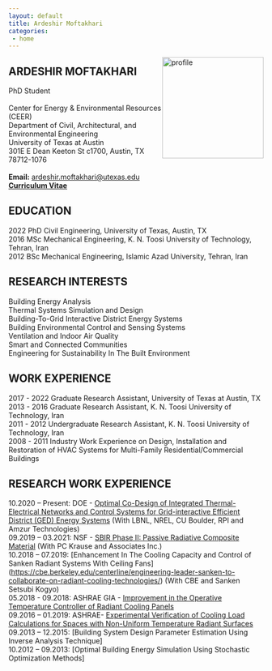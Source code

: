 ```yaml
---
layout: default
title: Ardeshir Moftakhari  
categories:
 - home
---
```

<img src="{{ site.baseurl }}/images/profile.jpg" alt="profile"
	title="Ardeshir Moftakhari" width="200" style="float: right;" />
	
	
## ARDESHIR MOFTAKHARI
PhD Student <br />
  <br />
  Center for Energy & Environmental Resources (CEER) <br />
  Department of Civil, Architectural, and Environmental Engineering <br />
  University of Texas at Austin <br />
  301E E Dean Keeton St c1700, Austin, TX 78712-1076 <br />
  <br />
**Email:** ardeshir.moftakhari@utexas.edu
<br/>
[**Curriculum Vitae**](Ardi_CV.pdf) 

## EDUCATION
2022 		PhD Civil Engineering, University of Texas, Austin, TX <br />
2016        MSc Mechanical Engineering, K. N. Toosi University of Technology, Tehran, Iran<br />
2012		BSc Mechanical Engineering, Islamic Azad University, Tehran, Iran<br />

## RESEARCH INTERESTS
Building Energy Analysis <br />
Thermal Systems Simulation and Design <br />
Building-To-Grid Interactive District Energy Systems <br />
Building Environmental Control and Sensing Systems <br />
Ventilation and Indoor Air Quality <br />
Smart and Connected Communities<br />
Engineering for Sustainability In The Built Environment <br />

## WORK EXPERIENCE

2017 - 2022 Graduate Research Assistant, University of Texas at Austin, TX <br />
2013 - 2016     Graduate Research Assistant, K. N. Toosi University of Technology, Iran <br />
2011 - 2012     Undergraduate Research Assistant, K. N. Toosi University of Technology, Iran <br />
2008 - 2011     Industry Work Experience on Design, Installation and Restoration of HVAC Systems for Multi-Family Residential/Commercial Buildings <br />

## RESEARCH WORK EXPERIENCE
10.2020 – Present: DOE - [Optimal Co-Design of Integrated Thermal-Electrical Networks and Control Systems for 
Grid-interactive Efficient District (GED) Energy Systems](https://www.colorado.edu/lab/sbs/grid-interactive-efficient-district-energy-system) (With LBNL, NREL, CU Boulder, RPI and  Amzur Technologies) <br />
09.2019 – 03.2021: NSF - [SBIR Phase II: Passive Radiative Composite Material](https://www.nsf.gov/awardsearch/showAward?AWD_ID=1831805&HistoricalAwards=false) (With PC Krause and Associates Inc.)<br />
10.2018 – 07.2019: [Enhancement In The Cooling Capacity and Control of Sanken Radiant Systems With Ceiling Fans] (https://cbe.berkeley.edu/centerline/engineering-leader-sanken-to-collaborate-on-radiant-cooling-technologies/) (With CBE and Sanken Setsubi Kogyo)<br />
05.2018 - 09.2018: ASHRAE GIA - [Improvement in the Operative Temperature Controller of Radiant Cooling Panels](https://www.ashrae.org/file%20library/technical%20resources/research/ashrae%20rp/rpbyregion-a20.v1.xls) <br />
09.2016 – 01.2019: ASHRAE- [Experimental Verification of Cooling Load Calculations for Spaces with Non-Uniform Temperature Radiant Surfaces](http://research.ashrae.org/html/) <br />
09.2013 – 12.2015: [Building System Design Parameter Estimation Using Inverse Analysis Technique]<br />
10.2012 – 09.2013: [Optimal Building Energy Simulation Using Stochastic Optimization Methods] <br />


